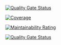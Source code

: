 
[![Quality Gate Status](https://sonarcloud.io/api/project_badges/measure?project=nodulusteam_-methodus-data&metric=alert_status)](https://sonarcloud.io/dashboard?id=nodulusteam_-methodus-data)


[![Coverage](https://sonarcloud.io/api/project_badges/measure?project=nodulusteam_-methodus-data&metric=coverage)](https://sonarcloud.io/dashboard?id=nodulusteam_-methodus-data)

[![Maintainability Rating](https://sonarcloud.io/api/project_badges/measure?project=nodulusteam_-methodus-data&metric=sqale_rating)](https://sonarcloud.io/dashboard?id=nodulusteam_-methodus-data)


[![Quality Gate Status](https://sonarcloud.io/api/project_badges/measure?project=nodulusteam_-methodus-data&metric=alert_status)](https://sonarcloud.io/dashboard?id=nodulusteam_-methodus-data)